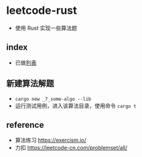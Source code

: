 # leetcode-rust
* 使用 Rust 实现一些算法题

## index
* 已做[列表](./src)

## 新建算法解题
* `cargo new _7_some-algo --lib`
* 运行测试用例，进入该算法目录，使用命令 `cargo t`

## reference
* 算法练习 https://exercism.io/
* 力扣 https://leetcode-cn.com/problemset/all/
